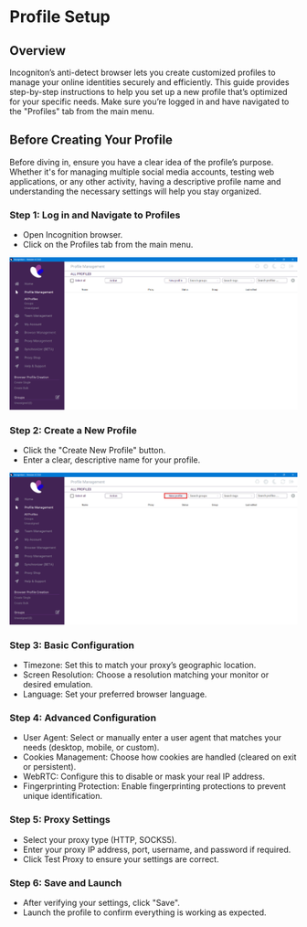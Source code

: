 # Profile Setup

## Overview

Incogniton’s anti-detect browser lets you create customized profiles to manage your online identities securely and efficiently. This guide provides step-by-step instructions to help you set up a new profile that’s optimized for your specific needs. Make sure you’re logged in and have navigated to the "Profiles" tab from the main menu.

## Before Creating Your Profile

Before diving in, ensure you have a clear idea of the profile’s purpose. Whether it's for managing multiple social media accounts, testing web applications, or any other activity, having a descriptive profile name and understanding the necessary settings will help you stay organized.

### Step 1: Log in and Navigate to Profiles

- Open Incognition browser.
- Click on the Profiles tab from the main menu.

![Alt Text](assets/profile_photos/image1.png)

### Step 2: Create a New Profile

- Click the "Create New Profile" button.
- Enter a clear, descriptive name for your profile.

![Alt Text](assets/profile_photos/image2.png)

### Step 3: Basic Configuration

- Timezone: Set this to match your proxy’s geographic location.
- Screen Resolution: Choose a resolution matching your monitor or desired emulation.
- Language: Set your preferred browser language.

### Step 4: Advanced Configuration

- User Agent: Select or manually enter a user agent that matches your needs (desktop, mobile, or custom).
- Cookies Management: Choose how cookies are handled (cleared on exit or persistent).
- WebRTC: Configure this to disable or mask your real IP address.
- Fingerprinting Protection: Enable fingerprinting protections to prevent unique identification.

### Step 5: Proxy Settings

- Select your proxy type (HTTP, SOCKS5).
- Enter your proxy IP address, port, username, and password if required.
- Click Test Proxy to ensure your settings are correct.

### Step 6: Save and Launch

- After verifying your settings, click "Save".
- Launch the profile to confirm everything is working as expected.
